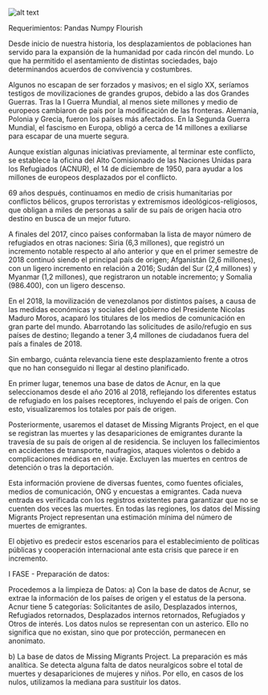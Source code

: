 
![alt text](https://vid.alarabiya.net/images/2018/09/11/dde1512f-9231-4833-ade7-32a82be2d88c/dde1512f-9231-4833-ade7-32a82be2d88c_16x9_788x442.jpg)

Requerimientos:
Pandas
Numpy
Flourish

Desde inicio de nuestra historia, los desplazamientos de poblaciones han servido para la expansión de la humanidad por cada rincón del mundo. Lo que ha permitido el asentamiento de distintas sociedades, bajo determinandos acuerdos de convivencia y costumbres.

Algunos no escapan de ser forzados y masivos; en el siglo XX, seríamos testigos de movilizaciones de grandes grupos, debido a las dos Grandes Guerras. Tras la I Guerra Mundial, al menos siete millones y medio de europeos cambiaron de país por la modificación de las fronteras. Alemania, Polonia y Grecia, fueron los países más afectados. En la  Segunda Guerra Mundial, el fascismo en Europa, obligó a cerca de 14 millones a exiliarse para escapar de una muerte segura.

Aunque existían algunas iniciativas previamente, al terminar este conflicto, se establece la oficina del Alto Comisionado de las Naciones Unidas para los Refugiados (ACNUR), el 14 de diciembre de 1950, para ayudar a los millones de europeos desplazados por el conflicto.

69 años después, continuamos en medio de crisis humanitarias por conflictos bélicos, grupos terroristas y extremismos ideológicos-religiosos, que obligan a miles de personas a salir de su país de origen hacia otro destino en busca de un mejor futuro.

A finales del 2017, cinco países conformaban la lista de mayor número de refugiados en otras naciones: Siria (6,3 millones), que registró un incremento notable respecto al año anterior y que en el primer semestre de 2018 continuó siendo el principal país de origen; Afganistán (2,6 millones), con un ligero incremento en relación a 2016; Sudán del Sur (2,4 millones) y Myanmar (1,2 millones), que registraron un notable incremento; y Somalia (986.400), con un ligero descenso.

En el 2018, la movilización de venezolanos por distintos países, a causa de las medidas económicas y sociales del gobierno del Presidente Nicolas Maduro Moros, acaparó los titulares de los medios de comunicación en gran parte del mundo. Abarrotando las solicitudes de asilo/refugio en sus países de destino; llegando a tener 3,4 millones de ciudadanos fuera del país a finales de 2018.

Sin embargo, cuánta relevancia tiene este desplazamiento frente a otros que no han conseguido ni llegar al destino planificado.

En primer lugar, tenemos una base de datos de Acnur, en la que seleccionamos desde el año 2016 al 2018, reflejando los diferentes estatus de refugiado en los países receptores, incluyendo el país de origen. Con esto, visualizaremos los totales por país de origen.

Posteriormente, usaremos el dataset de Missing Migrants Project, en el que se registran las muertes y las desapariciones de emigrantes durante la travesía de su país de origen al de residencia. Se incluyen los fallecimientos en accidentes de transporte, naufragios, ataques violentos o debido a complicaciones médicas en el viaje. Excluyen las muertes en centros de detención o tras la deportación.

Esta información proviene de diversas fuentes, como fuentes oficiales, medios de comunicación, ONG y encuestas a emigrantes. Cada nueva entrada es verificada con los registros existentes para garantizar que no se cuenten dos veces las muertes. En todas las regiones, los datos del Missing Migrants Project representan una estimación mínima del número de muertes de emigrantes.

El objetivo es predecir estos escenarios para el establecimiento de políticas públicas y cooperación internacional ante esta crisis que parece ir en incremento.

I FASE - Preparación de datos:

Procedemos a la limpieza de Datos:
a) Con la base de datos de Acnur, se extrae la información de los países de origen y el estatus de la persona. Acnur tiene 5 categorías: Solicitantes de asilo, Desplazados internos, Refugiados retornados, Desplazados internos retornados, Refugiados y Otros de interés. Los datos nulos se representan con un asterico. Ello no significa que no existan, sino que por protección, permanecen en anonimato.

b) La base de datos de  Missing Migrants Project. La preparación es más analítica. Se detecta alguna falta de datos neuralgicos sobre el total de muertes y desapariciones de mujeres y niños. Por ello, en casos de los nulos, utilizamos la mediana para sustituir los datos.
